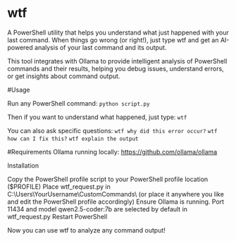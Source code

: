 # wtf
A PowerShell utility that helps you understand what just happened with your last command. When things go wrong (or right!), just type wtf and get an AI-powered analysis of your last command and its output.

This tool integrates with Ollama to provide intelligent analysis of PowerShell commands and their results, helping you debug issues, understand errors, or get insights about command output.

#Usage

Run any PowerShell command:
```python script.py```

Then if you want to understand what happened, just type:
```wtf```

You can also ask specific questions:
```wtf why did this error occur?```
```wtf how can I fix this?```
```wtf explain the output```

#Requirements
Ollama running locally: https://github.com/ollama/ollama


Installation

Copy the PowerShell profile script to your PowerShell profile location ($PROFILE)
Place wtf_request.py in C:\Users\YourUsername\CustomCommands\ (or place it anywhere you like and edit the PowerShell profile accordingly)
Ensure Ollama is running. Port 11434 and model qwen2.5-coder:7b are selected by default in wtf_request.py
Restart PowerShell

Now you can use wtf to analyze any command output!
